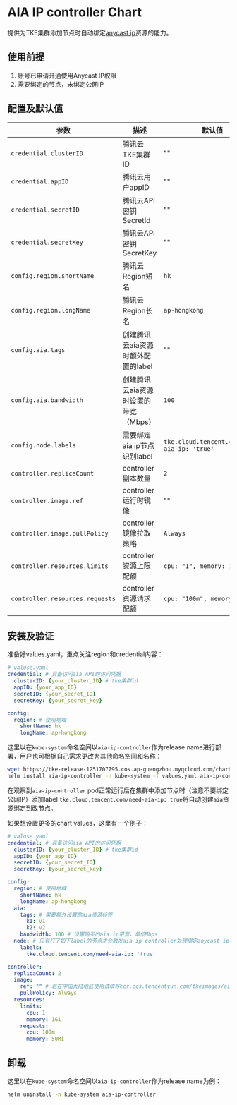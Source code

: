 # AIA IP controller Chart

提供为TKE集群添加节点时自动绑定[anycast ip](https://config.tencent.com/product/aia)资源的能力。
 
## 使用前提

1. 账号已申请开通使用Anycast IP权限
2. 需要绑定的节点，未绑定公网IP

## 配置及默认值

| 参数                              | 描述                                             | 默认值                            |
| --------------------------------- | ------------------------------------------------ | --------------------------------- |
| `credential.clusterID`             | 腾讯云TKE集群ID                                  | ""                                |
| `credential.appID`                 | 腾讯云用户appID                                  | ""                                |
| `credential.secretID`              | 腾讯云API密钥SecretId                            | ""                                |
| `credential.secretKey`             | 腾讯云API密钥SecretKey                           | ""                                |
| `config.region.shortName`          | 腾讯云Region短名                                 | `hk`                              |
| `config.region.longName`           | 腾讯云Region长名                                 | `ap-hongkong`                    |
| `config.aia.tags`                  | 创建腾讯云aia资源时额外配置的label                  | ""			                  |
| `config.aia.bandwidth`             | 创建腾讯云aia资源时设置的带宽（Mbps）                | `100`                          |
| `config.node.labels`               | 需要绑定aia ip节点识别label             		 | `tke.cloud.tencent.com/need-aia-ip: 'true'`|
| `controller.replicaCount`          | controller副本数量                               | `2`                               |
| `controller.image.ref`             | controller运行时镜像                              | ""					|
| `controller.image.pullPolicy`      | controller镜像拉取策略                             | `Always`                    |
| `controller.resources.limits`      | controller资源上限配额                         	  | `cpu: "1", memory: 1Gi`        |
| `controller.resources.requests`    | controller资源请求配额                         	  | `cpu: "100m", memory: 50Mi`      |

## 安装及验证

准备好values.yaml，重点关注region和credential内容：

```yaml
# valuse.yaml
credential: # 具备访问aia API的访问凭据
  clusterID: {your_cluster_ID} # tke集群id
  appID: {your_app_ID}
  secretID: {your_secret_ID}
  secretKey: {your_secret_key}

config:
  region: # 使用地域
    shortName: hk
    longName: ap-hongkong
```

这里以在`kube-system`命名空间以`aia-ip-controller`作为release name进行部署，用户也可根据自己需求更改为其他命名空间和名称：

```sh
wget https://tke-release-1251707795.cos.ap-guangzhou.myqcloud.com/charts/aia-ip-controller-0.7.0.tgz
helm install aia-ip-controller -n kube-system -f values.yaml aia-ip-controller-0.7.0.tgz
```

在观察到`aia-ip-controller` pod正常运行后在集群中添加节点时（注意不要绑定公网IP）添加label `tke.cloud.tencent.com/need-aia-ip: true`将自动创建`aia`资源绑定到改节点。

如果想设置更多的chart values，这里有一个例子：

```yaml
# valuse.yaml
credential: # 具备访问aia API的访问凭据
  clusterID: {your_cluster_ID} # tke集群id
  appID: {your_app_ID}
  secretID: {your_secret_ID}
  secretKey: {your_secret_key}

config:
  region: # 使用地域
    shortName: hk
    longName: ap-hongkong
  aia:
    tags: # 需要额外设置的aia资源标签
      k1: v1
      k2: v2
    bandwidth: 100 # 设置购买的aia ip带宽，单位Mbps
  node: # 只有打了如下label的节点才会触发aia ip controller处理绑定anycast ip
    labels:
      tke.cloud.tencent.com/need-aia-ip: 'true'

controller:
  replicaCount: 2
  image:
    ref: "" # 若在中国大陆地区使用请填写ccr.ccs.tencentyun.com/tkeimages/aia-ip-controller:v0.7.0，其他地区不用填写
    pullPolicy: Always
  resources:
    limits:
      cpu: 1
      memory: 1Gi
    requests:
      cpu: 100m
      memory: 50Mi
```

## 卸载

这里以在`kube-system`命名空间以`aia-ip-controller`作为release name为例：

```sh
helm uninstall -n kube-system aia-ip-controller
```